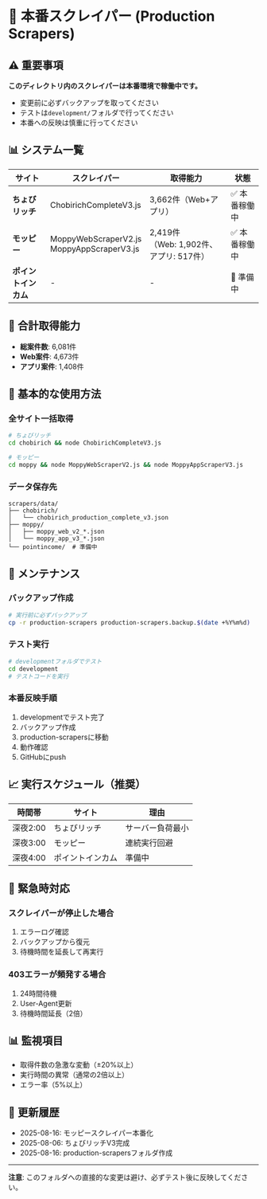 # 🚀 本番スクレイパー (Production Scrapers)

## ⚠️ 重要事項
**このディレクトリ内のスクレイパーは本番環境で稼働中です。**
- 変更前に必ずバックアップを取ってください
- テストは`development/`フォルダで行ってください
- 本番への反映は慎重に行ってください

## 📊 システム一覧

| サイト | スクレイパー | 取得能力 | 状態 |
|--------|------------|----------|------|
| **ちょびリッチ** | ChobirichCompleteV3.js | 3,662件（Web+アプリ） | ✅ 本番稼働中 |
| **モッピー** | MoppyWebScraperV2.js<br>MoppyAppScraperV3.js | 2,419件<br>（Web: 1,902件、アプリ: 517件） | ✅ 本番稼働中 |
| **ポイントインカム** | - | - | 🔧 準備中 |

## 🎯 合計取得能力
- **総案件数**: 6,081件
- **Web案件**: 4,673件
- **アプリ案件**: 1,408件

## 📝 基本的な使用方法

### 全サイト一括取得
```bash
# ちょびリッチ
cd chobirich && node ChobirichCompleteV3.js

# モッピー
cd moppy && node MoppyWebScraperV2.js && node MoppyAppScraperV3.js
```

### データ保存先
```
scrapers/data/
├── chobirich/
│   └── chobirich_production_complete_v3.json
├── moppy/
│   ├── moppy_web_v2_*.json
│   └── moppy_app_v3_*.json
└── pointincome/  # 準備中
```

## 🔧 メンテナンス

### バックアップ作成
```bash
# 実行前に必ずバックアップ
cp -r production-scrapers production-scrapers.backup.$(date +%Y%m%d)
```

### テスト実行
```bash
# developmentフォルダでテスト
cd development
# テストコードを実行
```

### 本番反映手順
1. developmentでテスト完了
2. バックアップ作成
3. production-scrapersに移動
4. 動作確認
5. GitHubにpush

## 📈 実行スケジュール（推奨）

| 時間帯 | サイト | 理由 |
|--------|--------|------|
| 深夜2:00 | ちょびリッチ | サーバー負荷最小 |
| 深夜3:00 | モッピー | 連続実行回避 |
| 深夜4:00 | ポイントインカム | 準備中 |

## 🚨 緊急時対応

### スクレイパーが停止した場合
1. エラーログ確認
2. バックアップから復元
3. 待機時間を延長して再実行

### 403エラーが頻発する場合
1. 24時間待機
2. User-Agent更新
3. 待機時間延長（2倍）

## 📊 監視項目
- 取得件数の急激な変動（±20%以上）
- 実行時間の異常（通常の2倍以上）
- エラー率（5%以上）

## 🔄 更新履歴
- 2025-08-16: モッピースクレイパー本番化
- 2025-08-06: ちょびリッチV3完成
- 2025-08-16: production-scrapersフォルダ作成

---
**注意**: このフォルダへの直接的な変更は避け、必ずテスト後に反映してください。